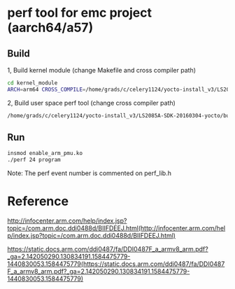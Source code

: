 # perf tool for emc project (aarch64/a57)

## Build

1, Build kernel module (change Makefile and cross compiler path)

```bash
cd kernel_module
ARCH=arm64 CROSS_COMPILE=/home/grads/c/celery1124/yocto-install_v3/LS2085A-SDK-20160304-yocto/build_ls2085aissd_release/tmp/sysroots/x86_64-linux/usr/bin/aarch64-fsl-linux/aarch64-fsl-linux- make
```

2, Build user space perf tool (change cross compiler path)

``` bash
/home/grads/c/celery1124/yocto-install_v3/LS2085A-SDK-20160304-yocto/build_ls2085aissd_release/tmp/sysroots/x86_64-linux/usr/bin/aarch64-fsl-linux/aarch64-fsl-linux-g++ --sysroot=/home/grads/c/celery1124/yocto-install_v3/LS2085A-SDK-20160304-yocto/build_ls2085aissd_release/tmp/sysroots/ls2085aissd perf.c -o perf
```

## Run

```bash
insmod enable_arm_pmu.ko
./perf 24 program
```

Note: The perf event number is commented on perf_lib.h

# Reference
http://infocenter.arm.com/help/index.jsp?topic=/com.arm.doc.ddi0488d/BIIFDEEJ.html(http://infocenter.arm.com/help/index.jsp?topic=/com.arm.doc.ddi0488d/BIIFDEEJ.html)

https://static.docs.arm.com/ddi0487/fa/DDI0487F_a_armv8_arm.pdf?_ga=2.142050290.130834191.1584475779-1440830053.1584475779(https://static.docs.arm.com/ddi0487/fa/DDI0487F_a_armv8_arm.pdf?_ga=2.142050290.130834191.1584475779-1440830053.1584475779)